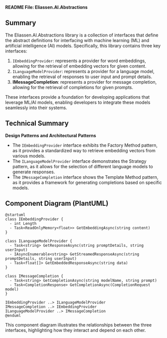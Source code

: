 **README File: Eliassen.AI.Abstractions**

**Summary**
----------------

The Eliassen.AI.Abstractions library is a collection of interfaces that define the abstract definitions for interfacing with machine learning (ML) and artificial intelligence (AI) models. Specifically, this library contains three key interfaces:

1. `IEmbeddingProvider`: represents a provider for word embeddings, allowing for the retrieval of embedding vectors for given content.
2. `ILanguageModelProvider`: represents a provider for a language model, enabling the retrieval of responses to user input and prompt details.
3. **IMessageCompletion**: represents a provider for message completion, allowing for the retrieval of completions for given prompts.

These interfaces provide a foundation for developing applications that leverage ML/AI models, enabling developers to integrate these models seamlessly into their systems.

**Technical Summary**
--------------------

**Design Patterns and Architectural Patterns**

* The `IEmbeddingProvider` interface exhibits the Factory Method pattern, as it provides a standardized way to retrieve embedding vectors from various models.
* The `ILanguageModelProvider` interface demonstrates the Strategy pattern, as it allows for the selection of different language models to generate responses.
* The `IMessageCompletion` interface shows the Template Method pattern, as it provides a framework for generating completions based on specific models.

**Component Diagram (PlantUML)**
-----------------------------

```plantuml
@startuml
class IEmbeddingProvider {
  - int Length
  - Task<ReadOnlyMemory<float>> GetEmbeddingAsync(string content)
}

class ILanguageModelProvider {
  - Task<string> GetResponseAsync(string promptDetails, string userInput)
  - IAsyncEnumerable<string> GetStreamedResponseAsync(string promptDetails, string userInput)
  - Task<float[]> GetEmbeddedResponseAsync(string data)
}

class IMessageCompletion {
  - Task<string> GetCompletionAsync(string modelName, string prompt)
  - Task<CompletionResponse> GetCompletionAsync(CompletionRequest model)
}

IEmbeddingProvider ..> ILanguageModelProvider
IMessageCompletion ..> IEmbeddingProvider
ILanguageModelProvider ..> IMessageCompletion
@enduml
```

This component diagram illustrates the relationships between the three interfaces, highlighting how they interact and depend on each other.